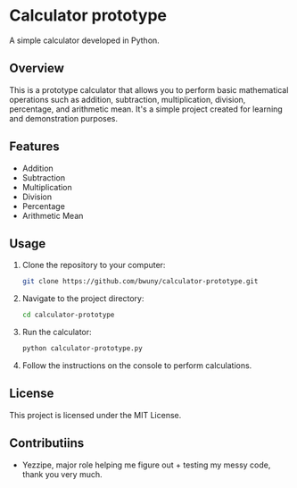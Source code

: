 # Calculator prototype

A simple calculator developed in Python.

## Overview

This is a prototype calculator that allows you to perform basic mathematical operations such as addition, subtraction, multiplication, division, percentage, and arithmetic mean. It's a simple project created for learning and demonstration purposes.

## Features

- Addition
- Subtraction
- Multiplication
- Division
- Percentage
- Arithmetic Mean

## Usage

1. Clone the repository to your computer:
   ```bash
   git clone https://github.com/bwuny/calculator-prototype.git
   ```
2. Navigate to the project directory:
	```bash
	cd calculator-prototype
	```
3. Run the calculator:
	```bash
	python calculator-prototype.py
	```
4. Follow the instructions on the console to perform calculations.

## License
This project is licensed under the MIT License.

## Contributiins
- Yezzipe, major role helping me figure out + testing my messy code, thank you very much.
